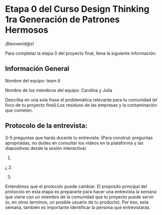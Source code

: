 # Etapa 0 del Curso Design Thinking 1ra Generación de Patrones Hermosos

¡Bienvenid@s!

Para completar la etapa 0 del proyecto final, llena la siguiente información:

## Información General

Nombre del equipo: team 8

Nombre de los miembros del equipo: Carolina y Julia

Describa en una sola frase el problemática relevante para tu comunidad (el foco de tu proyecto final):Los residuos de las empresas y la contaminación que cometen.

## Protocolo de la entrevista:

3-5 preguntas que harás durante tu entrevista:
(Para construir preguntas apropriadas, no dudes en consultar los vídeos en la plataforma y las diapositivas desde la sesión interactiva)

1.
¿
2.

3.

Entendimos que el protocolo puede cambiar. El proposito principal del protocolo en esta etapa es prepararte para hacer una entrevista la semana que viene con un miembro de la comunidad que tu proyecto puede servir (o, en otros terminos, un posible usuario de tu producto). Por eso, esta semana, también es importante identificar la persona que entrevistarás. 
